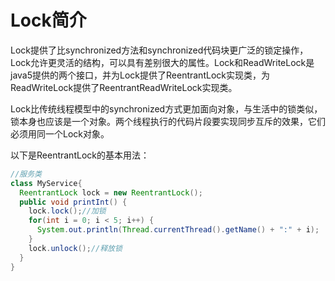 # Lock简介

Lock提供了比synchronized方法和synchronized代码块更广泛的锁定操作，Lock允许更灵活的结构，可以具有差别很大的属性。Lock和ReadWriteLock是java5提供的两个接口，并为Lock提供了ReentrantLock实现类，为ReadWriteLock提供了ReentrantReadWriteLock实现类。

Lock比传统线程模型中的synchronized方式更加面向对象，与生活中的锁类似，锁本身也应该是一个对象。两个线程执行的代码片段要实现同步互斥的效果，它们必须用同一个Lock对象。

以下是ReentrantLock的基本用法：

```java
//服务类
class MyService{
  ReentrantLock lock = new ReentrantLock();
  public void printInt() {
    lock.lock();//加锁
    for(int i = 0; i < 5; i++) {
      System.out.println(Thread.currentThread().getName() + ":" + i);
    }
    lock.unlock();//释放锁
  }
}
```

